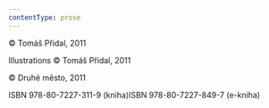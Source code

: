 ```yaml
---
contentType: prose
---
```


<section>

© Tomáš Přidal, 2011

Illustrations © Tomáš Přidal, 2011

© Druhé město, 2011

ISBN 978-80-7227-311-9 (kniha)ISBN 978-80-7227-849-7 (e-kniha)

</section>
